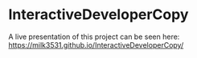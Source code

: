 # InteractiveDeveloperCopy
A live presentation of this project can be seen here: https://milk3531.github.io/InteractiveDeveloperCopy/
